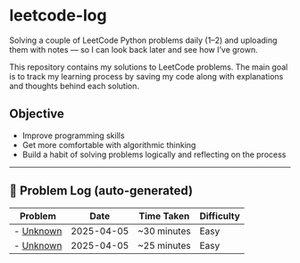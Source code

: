 # leetcode-log

Solving a couple of LeetCode Python problems daily (1–2) and uploading them with notes — so I can look back later and see how I’ve grown.

This repository contains my solutions to LeetCode problems.
The main goal is to track my learning process by saving my code along with explanations and thoughts behind each solution.

## Objective

- Improve programming skills
- Get more comfortable with algorithmic thinking
- Build a habit of solving problems logically and reflecting on the process

---

## 🧾 Problem Log (auto-generated)

<!-- PROBLEM_LIST_START -->
Problem | Date | Time Taken | Difficulty
--- | --- | --- | ---
- [Unknown](easy/0001-two-sum.md) | 2025-04-05 | ~30 minutes | Easy
- [Unknown](easy/0013-roman-to-integer.md) | 2025-04-05 | ~25 minutes | Easy
<!-- PROBLEM_LIST_END -->



